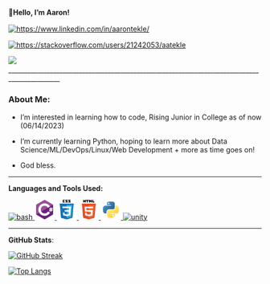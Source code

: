 **👋Hello, I’m Aaron!**

<a href="https://linkedin.com/in/https://www.linkedin.com/in/aarontekle/" target="blank"><img align="center" src="https://raw.githubusercontent.com/rahuldkjain/github-profile-readme-generator/master/src/images/icons/Social/linked-in-alt.svg" alt="https://www.linkedin.com/in/aarontekle/" height="30" width="40" /></a>

<a href="https://stackoverflow.com/users/https://stackoverflow.com/users/21242053/aatekle" target="blank"><img align="center" src="https://raw.githubusercontent.com/rahuldkjain/github-profile-readme-generator/master/src/images/icons/Social/stack-overflow.svg" alt="https://stackoverflow.com/users/21242053/aatekle" height="30" width="40" /></a>

<img src="{https://img.shields.io/badge/website-000000?style=for-the-badge&logo=About.me&logoColor=white}" />
______________________________________________________________________________________________

<h3 align="left">About Me:</h3>
<p align="left">
  
- I’m interested in learning how to code, Rising Junior in College as of now (06/14/2023)
  
- I’m currently learning Python, hoping to learn more about Data Science/ML/DevOps/Linux/Web Development + more as time goes on!
  
- God bless.
</p>

______________________________________________________________________________________________

**Languages and Tools Used:**

<p align="left"> <a href="https://www.gnu.org/software/bash/" target="_blank" rel="noreferrer"> <img src="https://www.vectorlogo.zone/logos/gnu_bash/gnu_bash-icon.svg" alt="bash" width="40" height="40"/> </a> <a href="https://www.w3schools.com/cs/" target="_blank" rel="noreferrer"> <img src="https://raw.githubusercontent.com/devicons/devicon/master/icons/csharp/csharp-original.svg" alt="csharp" width="40" height="40"/> </a> <a href="https://www.w3schools.com/css/" target="_blank" rel="noreferrer"> <img src="https://raw.githubusercontent.com/devicons/devicon/master/icons/css3/css3-original-wordmark.svg" alt="css3" width="40" height="40"/> </a> <a href="https://www.w3.org/html/" target="_blank" rel="noreferrer"> <img src="https://raw.githubusercontent.com/devicons/devicon/master/icons/html5/html5-original-wordmark.svg" alt="html5" width="40" height="40"/> </a> <a href="https://www.python.org" target="_blank" rel="noreferrer"> <img src="https://raw.githubusercontent.com/devicons/devicon/master/icons/python/python-original.svg" alt="python" width="40" height="40"/> </a> <a href="https://unity.com/" target="_blank" rel="noreferrer"> <img src="https://www.vectorlogo.zone/logos/unity3d/unity3d-icon.svg" alt="unity" width="40" height="40"/> </a> </p>

______________________________________________________________________________________________________________________________________________________


**GitHub Stats**:

[![GitHub Streak](https://streak-stats.demolab.com/?user=AaTekle)](https://git.io/streak-stats)

[![Top Langs](https://github-readme-stats.vercel.app/api/top-langs/?username=AaTekle)](https://github.com/AaTekle/github-readme-stats)
